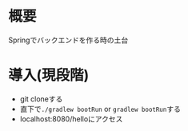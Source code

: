 # 概要
Springでバックエンドを作る時の土台
# 導入(現段階)
- git cloneする
- 直下で```./gradlew bootRun``` or ```gradlew bootRun```する
- localhost:8080/helloにアクセス
